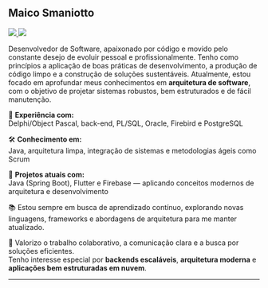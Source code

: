 ## Maico Smaniotto

<p>
  <a href="https://www.linkedin.com/in/maico-smaniotto" target="_blank">
    <img src="https://img.shields.io/badge/LinkedIn-blue?style=for-the-badge&logo=linkedin&logoColor=white" />
  </a>
  <a href="mailto:seuemail@exemplo.com">
    <img src="https://img.shields.io/badge/Email-%23D14836.svg?style=for-the-badge&logo=gmail&logoColor=white" />
  </a>
</p>

Desenvolvedor de Software, apaixonado por código e movido pelo constante desejo de evoluir pessoal e profissionalmente. Tenho como princípios a aplicação de boas práticas de desenvolvimento, a produção de código limpo e a construção de soluções sustentáveis. Atualmente, estou focado em aprofundar meus conhecimentos em **arquitetura de software**, com o objetivo de projetar sistemas robustos, bem estruturados e de fácil manutenção.

💼 **Experiência com:**  
Delphi/Object Pascal, back-end, PL/SQL, Oracle, Firebird e PostgreSQL

🛠️ **Conhecimento em:**  
Java, arquitetura limpa, integração de sistemas e metodologias ágeis como Scrum

🚀 **Projetos atuais com:**  
Java (Spring Boot), Flutter e Firebase — aplicando conceitos modernos de arquitetura e desenvolvimento

📚 Estou sempre em busca de aprendizado contínuo, explorando novas linguagens, frameworks e abordagens de arquitetura para me manter atualizado.

🤝 Valorizo o trabalho colaborativo, a comunicação clara e a busca por soluções eficientes.  
Tenho interesse especial por **backends escaláveis**, **arquitetura moderna** e **aplicações bem estruturadas em nuvem**.

---
